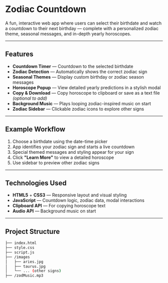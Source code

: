 # Zodiac Countdown

A fun, interactive web app where users can select their birthdate and watch a countdown to their next birthday — complete with a personalized zodiac theme, seasonal messages, and in-depth yearly horoscopes.



---

## Features

-  **Countdown Timer** — Countdown to the selected birthdate
-  **Zodiac Detection** — Automatically shows the correct zodiac sign
-  **Seasonal Themes** — Display custom birthday or zodiac season messages
-  **Horoscope Popup** — View detailed yearly predictions in a stylish modal
-  **Copy & Download** — Copy horoscope to clipboard or save as a text file *(optional to add)*
-  **Background Music** — Plays looping zodiac-inspired music on start
-  **Zodiac Sidebar** — Clickable zodiac icons to explore other signs

---

## Example Workflow

1. Choose a birthdate using the date-time picker
2. App identifies your zodiac sign and starts a live countdown
3. Special themed messages and styling appear for your sign
4. Click **"Learn More"** to view a detailed horoscope
5. Use sidebar to preview other zodiac signs

---

## Technologies Used

- **HTML5** + **CSS3** — Responsive layout and visual styling
- **JavaScript** — Countdown logic, zodiac data, modal interactions
- **Clipboard API** — For copying horoscope text
- **Audio API** — Background music on start

---

## Project Structure

```bash
├── index.html
├── style.css
├── script.js
├── /images
│   ├── aries.jpg
│   ├── taurus.jpg
│   └── ... (other signs)
├── /zodMusic.mp3

